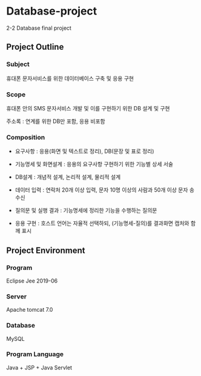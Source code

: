 # Database-project
2-2 Database final project

## Project Outline
### Subject
휴대폰 문자서비스를 위한 데이터베이스 구축 및 응용 구현

### Scope
휴대폰 안의 SMS 문자서비스 개발 및 이를 구현하기 위한 DB 설계 및 구현

주소록 : 연계를 위한 DB만 포함, 응용 비포함

### Composition
- 요구사항 : 응용(화면 및 텍스트로 정리), DB(문장 및 표로 정리)

- 기능명세 및 화면설계 : 응용의 요구사항 구현하기 위한 기능별 상세 서술

- DB설계 : 개념적 설계, 논리적 설계, 물리적 설계

- 데이터 입력 : 연락처 20개 이상 입력, 문자 10명 이상의 사람과 50개 이상 문자 송수신

- 질의문 및 실행 결과 : 기능명세에 정리한 기능을 수행하는 질의문

- 응용 구현 : 호스트 언어는 자율적 선택하되, (기능명세-질의)를 결과화면 캡처와 함께 표시


## Project Environment
### Program
Eclipse Jee 2019-06
### Server
Apache tomcat 7.0
### Database
MySQL
### Program Language
Java + JSP + Java Servlet
